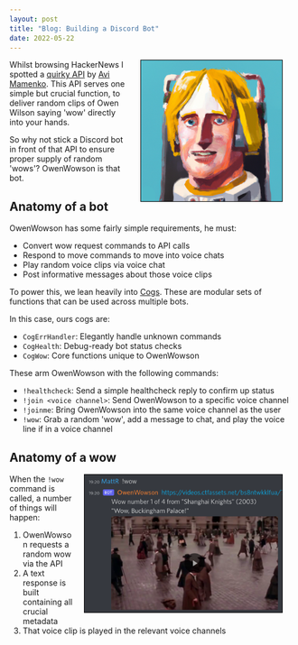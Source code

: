 ```yaml
---
layout: post
title: "Blog: Building a Discord Bot"
date: 2022-05-22
---
```


[<img style="float: right; border: 1px solid black" alt="Bot logo" hspace="20" src="/assets/posts/owenwowson/owenwowson.png" width="250px">](/assets/posts/owenwowson/owenwowson.png)

Whilst browsing HackerNews I spotted a [quirky API](https://owen-wilson-wow-api.onrender.com/) by [Avi Mamenko](https://twitter.com/AviMamenko). This API serves one simple but crucial function, to deliver random clips of Owen Wilson saying 'wow' directly into your hands.

So why not stick a Discord bot in front of that API to ensure proper supply of random 'wows'? OwenWowson is that bot.

## Anatomy of a bot
OwenWowson has some fairly simple requirements, he must:

- Convert wow request commands to API calls
- Respond to move commands to move into voice chats
- Play random voice clips via voice chat
- Post informative messages about those voice clips

To power this, we lean heavily into [Cogs](https://discordpy.readthedocs.io/en/stable/ext/commands/cogs.html). These are modular sets of functions that can be used across multiple bots.

In this case, ours cogs are:
- `CogErrHandler`: Elegantly handle unknown commands
- `CogHealth`: Debug-ready bot status checks
- `CogWow`: Core functions unique to OwenWowson

These arm OwenWowson with the following commands:
- `!healthcheck`: Send a simple healthcheck reply to confirm up status
- `!join <voice channel>`: Send OwenWowson to a specific voice channel
- `!joinme`: Bring OwenWowson into the same voice channel as the user
- `!wow`: Grab a random 'wow', add a message to chat, and play the voice line if in a voice channel

## Anatomy of a wow

[<img style="float: right; border: 1px solid black" alt="Example !wow" hspace="20" src="/assets/posts/owenwowson/example_wow.png" width="350px">](/assets/posts/owenwowson/example_wow.png)

When the `!wow` command is called, a number of things will happen:

1. OwenWowson requests a random wow via the API
2. A text response is built containing all crucial metadata
3. That voice clip is played in the relevant voice channels

<!-- You can find OwenWowson's source code on [GitHub](https://github.com/mattravenhall/OwenWowson). -->
